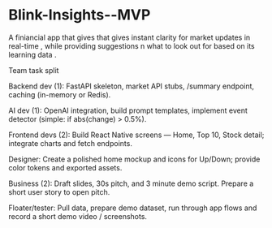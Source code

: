 # Blink-Insights--MVP
A finiancial app that gives  that gives instant clarity for market updates in real-time , while providing suggestions n what to look out for based on its learning data .


Team task split

Backend dev (1): FastAPI skeleton, market API stubs, /summary endpoint, caching (in-memory or Redis).

AI dev (1): OpenAI integration, build prompt templates, implement event detector (simple: if abs(change) > 0.5%).

Frontend devs (2): Build React Native screens — Home, Top 10, Stock detail; integrate charts and fetch endpoints.

Designer: Create a polished home mockup and icons for Up/Down; provide color tokens and exported assets.

Business (2): Draft slides, 30s pitch, and 3 minute demo script. Prepare a short user story to open pitch.

Floater/tester: Pull data, prepare demo dataset, run through app flows and record a short demo video / screenshots.
